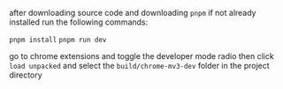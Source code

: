after downloading source code and downloading `pnpm` if not already installed run the following commands:

`pnpm install`
`pnpm run dev`

go to chrome extensions and toggle the developer mode radio
then click `load unpacked` and select the `build/chrome-mv3-dev` folder in the project directory